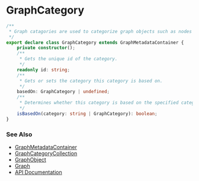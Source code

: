 # GraphCategory
```ts
/**
 * Graph catagories are used to categorize graph objects such as nodes or links.
 */
export declare class GraphCategory extends GraphMetadataContainer {
    private constructor();
    /**
     * Gets the unique id of the category.
     */
    readonly id: string;
    /**
     * Gets or sets the category this category is based on.
     */
    basedOn: GraphCategory | undefined;
    /**
     * Determines whether this category is based on the specified category.
     */
    isBasedOn(category: string | GraphCategory): boolean;
}
```

### See Also
* [GraphMetadataContainer](graphMetadataContainer.md)
* [GraphCategoryCollection](graphCategoryCollection.md)
* [GraphObject](graphObject.md)
* [Graph](graph.md)
* [API Documentation](index.md)